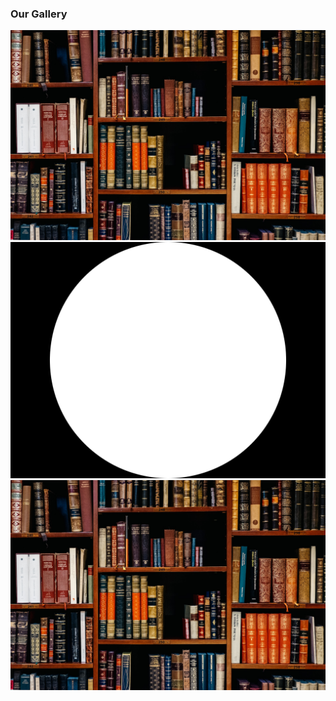 ### Our Gallery

![Image 1](/assets/images/image1.jpg)
![Image 2](/assets/images/image2.png)
![Image 3](/assets/images/image1.jpg)
